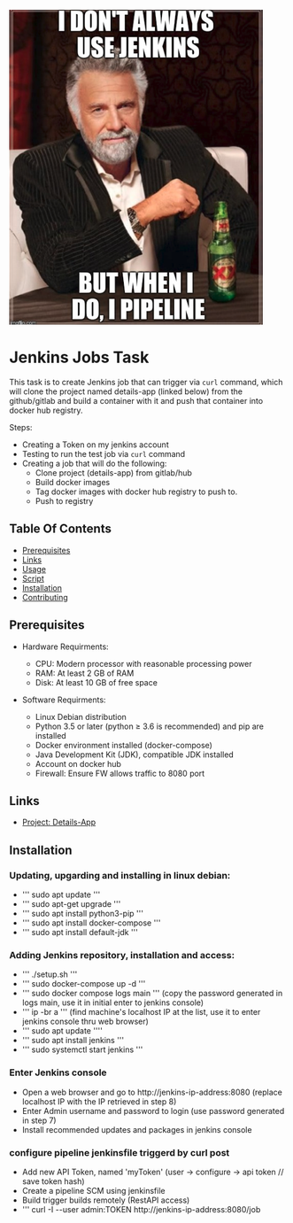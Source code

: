 ![Jenkins Pipeline Meme](pipelinememe.png)

# Jenkins Jobs Task 

This task is to create Jenkins job that can trigger via `curl` command, which will clone the project named details-app (linked below) 
from the github/gitlab and build a container with it and push that container into docker hub registry.

Steps: 
- Creating a Token on my jenkins account
- Testing to run the test job via `curl` command
- Creating a job that will do the following:
    - Clone project (details-app) from gitlab/hub
    - Build docker images
    - Tag docker images with docker hub registry to push to.
    - Push to registry
      

## Table Of Contents

- [Prerequisites](#prerequisites)
- [Links](#links) 
- [Usage](#usage)
- [Script](#script)
- [Installation](#installation)
- [Contributing](#contributing)


## Prerequisites

- Hardware Requirments:
    - CPU: Modern processor with reasonable processing power
    - RAM: At least 2 GB of RAM
    - Disk: At least 10 GB of free space
      
- Software Requirments:
    - Linux Debian distribution
    - Python 3.5 or later (python ≥ 3.6 is recommended) and pip are installed
    - Docker environment installed (docker-compose)
    - Java Development Kit (JDK), compatible JDK installed
    - Account on docker hub
    - Firewall: Ensure FW allows traffic to 8080 port

      
## Links
- [Project: Details-App](https://github.com/zero-pytagoras/details-app.git)


## Installation 


### Updating, upgarding and installing in linux debian: 

- ''' sudo apt update '''
- ''' sudo apt-get upgrade '''
- ''' sudo apt install python3-pip '''
- ''' sudo apt install docker-compose '''
- ''' sudo apt install default-jdk '''

### Adding Jenkins repository, installation and access: 

- ''' ./setup.sh '''
- ''' sudo docker-compose up -d '''
- ''' sudo docker compose logs main '''
   (copy the password generated in logs main, use it in initial enter to jenkins console)
- ''' ip -br a '''
   (find machine's localhost IP at the list, use it to enter jenkins console thru web browser) 
- ''' sudo apt update ''''
- ''' sudo apt install jenkins '''
- ''' sudo systemctl start jenkins '''

### Enter Jenkins console 

- Open a web browser and go to http://jenkins-ip-address:8080
    (replace localhost IP with the IP retrieved in step 8)
- Enter Admin username and password to login
    (use password generated in step 7)
- Install recommended updates and packages in jenkins console

### configure pipeline jenkinsfile triggerd by curl post 

- Add new API Token, named 'myToken'
    (user -> configure -> api token // save token hash)
- Create a pipeline SCM using jenkinsfile
- Build trigger builds remotely (RestAPI access)
- ''' curl -I --user admin:TOKEN http://jenkins-ip-address:8080/job

